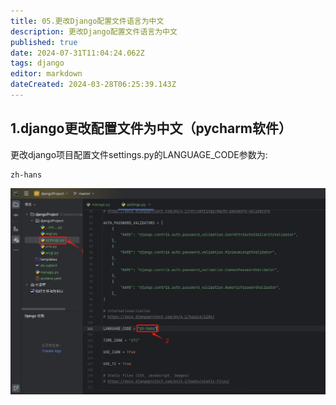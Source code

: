 ```yaml
---
title: 05.更改Django配置文件语言为中文
description: 更改Django配置文件语言为中文
published: true
date: 2024-07-31T11:04:24.062Z
tags: django
editor: markdown
dateCreated: 2024-03-28T06:25:39.143Z
---
```


## 1.django更改配置文件为中文（pycharm软件）
更改django项目配置文件settings.py的LANGUAGE_CODE参数为:
```
zh-hans
```
![django更改配置文件为中文.png](/wiki/python/django/django更改配置文件为中文.png)
